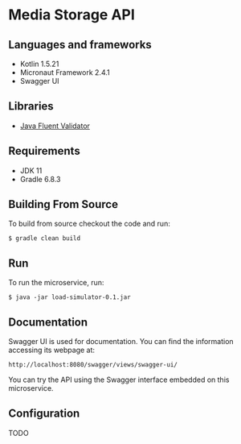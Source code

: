 [comment]: <> (<p align="center"><img src="https://jaimedantas.com/load-microservice/docs/icon.png" height="25%" width="25%"> </p>)

# Media Storage API

[comment]: <> ([![Quality Gate Status]&#40;https://sonarcloud.io/api/project_badges/measure?project=jaimedantas_load-microservice&metric=alert_status&#41;]&#40;https://sonarcloud.io/dashboard?id=jaimedantas_load-microservice&#41;)
[comment]: <> ([![Coverage]&#40;https://sonarcloud.io/api/project_badges/measure?project=b3-tax-calculator&metric=coverage&#41;]&#40;https://sonarcloud.io/dashboard?id=b3-tax-calculator&#41;)
[comment]: <> ([![Maintainability Rating]&#40;https://sonarcloud.io/api/project_badges/measure?project=jaimedantas_load-microservice&metric=sqale_rating&#41;]&#40;https://sonarcloud.io/dashboard?id=jaimedantas_load-microservice&#41;)
[comment]: <> ([![Security Rating]&#40;https://sonarcloud.io/api/project_badges/measure?project=jaimedantas_load-microservice&metric=security_rating&#41;]&#40;https://sonarcloud.io/dashboard?id=jaimedantas_load-microservice&#41;)
[comment]: <> ([![Reliability Rating]&#40;https://sonarcloud.io/api/project_badges/measure?project=jaimedantas_load-microservice&metric=reliability_rating&#41;]&#40;https://sonarcloud.io/dashboard?id=jaimedantas_load-microservice&#41;)
[comment]: <> ([![Vulnerabilities]&#40;https://sonarcloud.io/api/project_badges/measure?project=jaimedantas_load-microservice&metric=vulnerabilities&#41;]&#40;https://sonarcloud.io/dashboard?id=jaimedantas_load-microservice&#41;)

[comment]: <> (This microservice simulates a microservice with a REST endpoint at ``/resource/{resource_id}``. There is a tutorial on Medium [here]&#40;https://medium.com/reverse-engineering/creating-your-very-first-microservice-with-micronaut-and-kotlin-9be6be4a58d5&#41;.)

## Languages and frameworks
 - Kotlin 1.5.21
 - Micronaut Framework 2.4.1
 - Swagger UI
 
## Libraries
 - [Java Fluent Validator](https://github.com/mvallim/java-fluent-validator)
 
## Requirements
- JDK 11
- Gradle 6.8.3

## Building From Source
To build from source checkout the code and run:
```
$ gradle clean build
```
## Run
To run the microservice, run:
```
$ java -jar load-simulator-0.1.jar
```
## Documentation
Swagger UI is used for documentation. You can find the information accessing its webpage at:
```
http://localhost:8080/swagger/views/swagger-ui/
```
You can try the API using the Swagger interface embedded on this microservice.  

[comment]: <> (<p align="center"><img src="https://jaimedantas.com/load-microservice/docs/load_microservice_swagger.png" height="50%" width="50%"> </p>)

## Configuration

TODO
